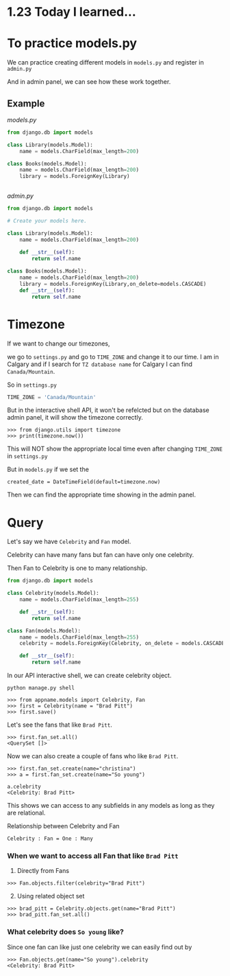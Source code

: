 # 1.23 Today I learned...


# To practice models.py

We can practice creating different models in `models.py` and register in `admin.py`

And in admin panel, we can see how these work together.

## Example


<em>models.py</em>

```py
from django.db import models

class Library(models.Model):
    name = models.CharField(max_length=200)

class Books(models.Model):
    name = models.CharField(max_length=200)
    library = models.ForeignKey(Library)
    
```

<em>admin.py</em>

```py
from django.db import models

# Create your models here.

class Library(models.Model):
    name = models.CharField(max_length=200)
    
    def __str__(self):
        return self.name

class Books(models.Model):
    name = models.CharField(max_length=200)
    library = models.ForeignKey(Library,on_delete=models.CASCADE)
    def __str__(self):
        return self.name
```

# Timezone

If we want to change our timezones, 

we go to `settings.py` and go to `TIME_ZONE` and change it to our time. I am in Calgary and if I search for `TZ database name` for Calgary I can find `Canada/Mountain`.

So in `settings.py`

```py
TIME_ZONE = 'Canada/Mountain'
```

But in the interactive shell API, it won't be refelcted but on the database admin panel, it will show the timezone correctly.

```
>>> from django.utils import timezone
>>> print(timezone.now())
```

This will NOT show the appropriate local time even after changing `TIME_ZONE` in `settings.py`

But in `models.py` if we set the 

`created_date = DateTimeField(default=timezone.now)`

Then we can find the appropriate time showing in the admin panel.

# Query 

Let's say we have `Celebrity` and `Fan` model.

Celebrity can have many fans but fan can have only one celebrity.

Then Fan to Celebrity is one to many relationship.

```py
from django.db import models

class Celebrity(models.Model):
    name = models.CharField(max_length=255)

    def __str__(self):
        return self.name

class Fan(models.Model):
    name = models.CharField(max_length=255)
    celebrity = models.ForeignKey(Celebrity, on_delete = models.CASCADE)

    def __str__(self):
        return self.name

```

In our API interactive shell, we can create celebrity object.

```
python manage.py shell
```

```
>>> from appname.models import Celebrity, Fan
>>> first = Celebrity(name = "Brad Pitt")
>>> first.save()
```

Let's see the fans that like `Brad Pitt`.

```
>>> first.fan_set.all()
<QuerySet []>
```

Now we can also create a couple of fans who like `Brad Pitt`.

```
>>> first.fan_set.create(name="christina")
>>> a = first.fan_set.create(name="So young")
```

```
a.celebrity
<Celebrity: Brad Pitt>
```

This shows we can access to any subfields in any models as long as they are relational.

Relationship between Celebrity and Fan 

`Celebrity : Fan = One : Many` 

### When we want to access all Fan that like `Brad Pitt` 

1. Directly from Fans

```
>>> Fan.objects.filter(celebrity="Brad Pitt")
```

2. Using related object set

```
>>> brad_pitt = Celebrity.objects.get(name="Brad Pitt")
>>> brad_pitt.fan_set.all()
```

### What celebrity does `So young` like?

Since one fan can like just one celebrity we can easily find out by

```
>>> Fan.objects.get(name="So young").celebrity
<Celebrity: Brad Pitt>
```

